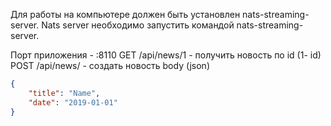 Для работы на компьютере должен быть установлен nats-streaming-server.
Nats server необходимо запустить командой nats-streaming-server.

Порт приложения - :8110
GET /api/news/1 -  получить новость по id (1- id)
POST /api/news/ - создать новость 
body (json)
```json
{
	"title": "Name",
	"date": "2019-01-01"
}
```